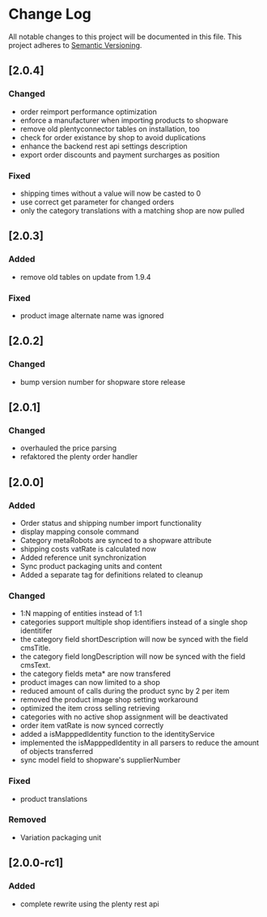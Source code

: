 # Change Log
All notable changes to this project will be documented in this file.
This project adheres to [Semantic Versioning](http://semver.org/).

## [2.0.4]
### Changed
- order reimport performance optimization
- enforce a manufacturer when importing products to shopware
- remove old plentyconnector tables on installation, too
- check for order existance by shop to avoid duplications
- enhance the backend rest api settings description
- export order discounts and payment surcharges as position

### Fixed
- shipping times without a value will now be casted to 0
- use correct get parameter for changed orders
- only the category translations with a matching shop are now pulled

## [2.0.3]
### Added
- remove old tables on update from 1.9.4

### Fixed
- product image alternate name was ignored

## [2.0.2]
### Changed
- bump version number for shopware store release

## [2.0.1]
### Changed
- overhauled the price parsing
- refaktored the plenty order handler

## [2.0.0]
### Added
- Order status and shipping number import functionality
- display mapping console command
- Category metaRobots are synced to a shopware attribute
- shipping costs vatRate is calculated now
- Added reference unit synchronization
- Sync product packaging units and content
- Added a separate tag for definitions related to cleanup

### Changed
- 1:N mapping of entities instead of 1:1
- categories support multiple shop identifiers instead of a single shop identitifer
- the category field shortDescription will now be synced with the field cmsTitle. 
- the category field longDescription will now be synced with the field cmsText. 
- the category fields meta* are now transfered
- product images can now limited to a shop
- reduced amount of calls during the product sync by 2 per item
- removed the product image shop setting workaround
- optimized the item cross selling retrieving
- categories with no active shop assignment will be deactivated
- order item vatRate is now synced correctly
- added a isMapppedIdentity function to the identityService
- implemented the isMapppedIdentity in all parsers to reduce the amount of objects transferred
- sync model field to shopware's supplierNumber

### Fixed
- product translations

### Removed
- Variation packaging unit

## [2.0.0-rc1]
### Added
- complete rewrite using the plenty rest api
